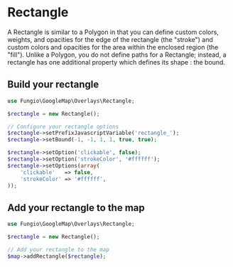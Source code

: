 # Rectangle

A Rectangle is similar to a Polygon in that you can define custom colors, weights, and opacities for the edge of the
rectangle (the "stroke") and custom colors and opacities for the area within the enclosed region (the "fill"). Unlike a
Polygon, you do not define paths for a Rectangle; instead, a rectangle has one additional property which defines its
shape : the bound.

## Build your rectangle

``` php
use Fungio\GoogleMap\Overlays\Rectangle;

$rectangle = new Rectangle();

// Configure your rectangle options
$rectangle->setPrefixJavascriptVariable('rectangle_');
$rectangle->setBound(-1, -1, 1, 1, true, true);

$rectangle->setOption('clickable', false);
$rectangle->setOption('strokeColor', '#ffffff');
$rectangle->setOptions(array(
    'clickable'   => false,
    'strokeColor' => '#ffffff',
));
```

## Add your rectangle to the map

``` php
use Fungio\GoogleMap\Overlays\Rectangle;

$rectangle = new Rectangle();

// Add your rectangle to the map
$map->addRectangle($rectangle);
```
